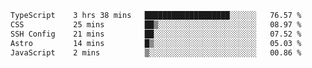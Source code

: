 <!--START_SECTION:waka-->

```txt
TypeScript    3 hrs 38 mins   ███████████████████░░░░░░   76.57 %
CSS           25 mins         ██▒░░░░░░░░░░░░░░░░░░░░░░   08.97 %
SSH Config    21 mins         ██░░░░░░░░░░░░░░░░░░░░░░░   07.52 %
Astro         14 mins         █▒░░░░░░░░░░░░░░░░░░░░░░░   05.03 %
JavaScript    2 mins          ▒░░░░░░░░░░░░░░░░░░░░░░░░   00.86 %
```

<!--END_SECTION:waka-->
